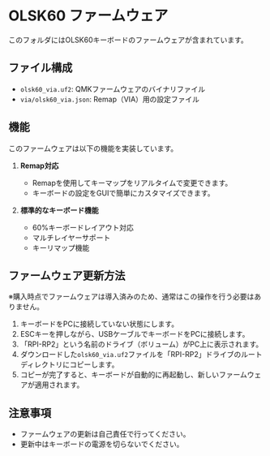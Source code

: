 # OLSK60 ファームウェア

このフォルダにはOLSK60キーボードのファームウェアが含まれています。

## ファイル構成

- `olsk60_via.uf2`: QMKファームウェアのバイナリファイル
- `via/olsk60_via.json`: Remap（VIA）用の設定ファイル

## 機能

このファームウェアは以下の機能を実装しています。

1. **Remap対応**
   - Remapを使用してキーマップをリアルタイムで変更できます。
   - キーボードの設定をGUIで簡単にカスタマイズできます。

2. **標準的なキーボード機能**
   - 60%キーボードレイアウト対応
   - マルチレイヤーサポート
   - キーリマップ機能

## ファームウェア更新方法
※購入時点でファームウェアは導入済みのため、通常はこの操作を行う必要はありません。

1. キーボードをPCに接続していない状態にします。
2. ESCキーを押しながら、USBケーブルでキーボードをPCに接続します。
3. 「RPI-RP2」という名前のドライブ（ボリューム）がPC上に表示されます。
4. ダウンロードした`olsk60_via.uf2`ファイルを「RPI-RP2」ドライブのルートディレクトリにコピーします。
5. コピーが完了すると、キーボードが自動的に再起動し、新しいファームウェアが適用されます。

## 注意事項

- ファームウェアの更新は自己責任で行ってください。
- 更新中はキーボードの電源を切らないでください。 